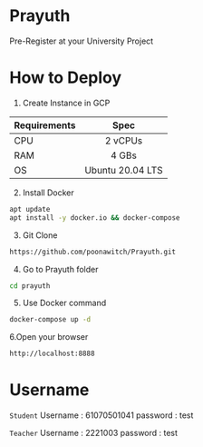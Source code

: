 # Prayuth
Pre-Register at your University Project

# How to Deploy
1. Create Instance in GCP

| Requirements  | Spec            | 
| ------------- |:---------------:| 
| CPU           | 2 vCPUs         |
| RAM           | 4 GBs           |  
| OS            | Ubuntu 20.04 LTS|  

2. Install Docker

```bash
apt update
apt install -y docker.io && docker-compose
```

3. Git Clone

```bash
https://github.com/poonawitch/Prayuth.git
```

4. Go to Prayuth folder

```bash
cd prayuth
```

5. Use Docker command

```bash
docker-compose up -d
```

6.Open your browser

```bash
http://localhost:8888 
```

# Username

`Student`
Username : 61070501041
password : test 

`Teacher`
Username : 2221003
password : test
